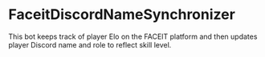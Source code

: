 # FaceitDiscordNameSynchronizer
This bot keeps track of player Elo on the FACEIT platform and then updates player Discord name and role to reflect skill level.
